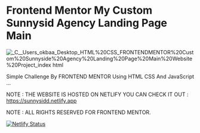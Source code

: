 # Frontend Mentor My Custom Sunnysid Agency Landing Page Main

![_C__Users_okbaa_Desktop_HTML%20CSS_FRONTENDMENTOR%20Custom%20Sunnyside%20Agency%20Landing%20Page%20Main%20Website%20Project_index html](https://user-images.githubusercontent.com/96151694/155038184-57fa4274-6493-46ba-afc7-a3ecb00574a4.png)

Simple Challenge By FRONTEND MENTOR Using HTML CSS And JavaScript ...

NOTE : THE WEBSITE IS HOSTED ON NETLIFY YOU CAN CHECK IT OUT : https://sunnysidd.netlify.app

NOTE : ALL RIGHTS RESERVED FOR FRONTEND MENTOR.

[![Netlify Status](https://api.netlify.com/api/v1/badges/088bbae7-e512-4270-9af9-00268f5144f4/deploy-status)](https://app.netlify.com/sites/sunnysidd/deploys)
